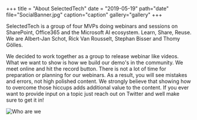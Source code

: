 +++
title = "About SelectedTech"
date = "2019-05-19"
path="date"
file="SocialBanner.jpg"
caption="caption"
gallery="gallery"
+++

SelectedTech is a group of four MVPs doing webinars and sessions on SharePoint, Office365 and the Microsoft AI ecosystem. Learn, Share, Reuse. We are Albert-Jan Schot, Rick Van Rousselt, Stephan Bisser and Thomy Gölles.

We decided to work together as a group to release webinar like videos. What we want to show is how we build our demo's in the community. We meet online and hit the record button. There is not a lot of time for preparation or planning for our webinars. As a result, you will see mistakes and errors, not high polished content.  We strongly believe that showing how to overcome those hiccups adds additional value to the content. If you ever want to provide input on a topic just reach out on Twitter and well make sure to get it in!

![Who are we](/img/2019/SocialBanner.jpg)
